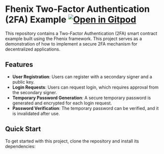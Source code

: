 # Fhenix Two-Factor Authentication (2FA) Example [![Open in Gitpod][gitpod-badge]][gitpod]

[gitpod]: https://gitpod.io/#https://github.com/fhenixprotocol/fhenix-hardhat-example
[gitpod-badge]: https://img.shields.io/badge/Gitpod-Open%20in%20Gitpod-FFB45B?logo=gitpod

This repository contains a Two-Factor Authentication (2FA) smart contract example built using the Fhenix framework. This project serves as a demonstration of how to implement a secure 2FA mechanism for decentralized applications.

## Features

- **User Registration**: Users can register with a secondary signer and a public key.
- **Login Requests**: Users can request login, which requires approval from the secondary signer.
- **Temporary Password Generation**: A secure temporary password is generated and encrypted for each login request.
- **Password Verification**: The temporary password can be verified, and it is invalidated after use.

## Quick Start

To get started with this project, clone the repository and install its dependencies:
